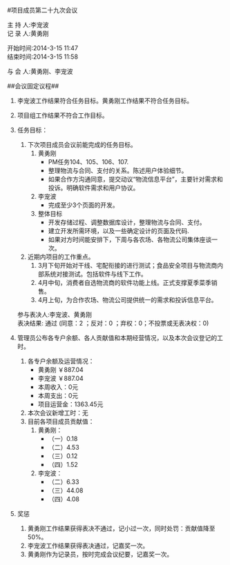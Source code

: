#项目成员第二十九次会议

主 持 人:李宠波    
记 录 人:黄勇刚   

开始时间:2014-3-15 11:47  
结束时间:2014-3-15 11:58  

与 会 人:黄勇刚、李宠波  

##会议固定议程##
1. 李宠波工作结果符合任务目标。黄勇刚工作结果不符合任务目标。
2. 项目组工作结果不符合工作目标。
3. 任务目标：
	1. 下次项目成员会议前能完成的任务目标。
		1. 黄勇刚
			- PM任务104、105、106、107.
			- 整理物流与合同、支付的关系。陈述用户体验细节。
			- 如果合作方沟通同意，提交动议“物流信息平台”，主要针对需求和投诉。明确软件需求和用户协议。
		2. 李宠波
			- 完成至少3个页面的开发。
		3. 整体目标
			- 开发存储过程、调整数据库设计，整理物流与合同、支付。
			- 建立开发所需环境，以及一些确定设计的页面及代码.
			- 如果对方时间能安排下，下周与各农场、各物流公司集体座谈一次。
	2. 近期内项目的工作重点。
		1. 3月下旬开始对干线、宅配衔接的进行测试；食品安全项目与物流商内部系统对接测试。包括软件与线下工作。
		3. 4月中旬，消费者自选物流商的软件功能上线。正式支撑夏季菜季销售。
		4. 4月上旬，为合作农场、物流公司提供统一的需求和投诉信息平台。
		
	参与表决人:李宠波、黄勇刚  
	表决结果: 通过 (同意：2 ；反对：0 ；弃权：0；不投票或无表决权：0)  


5. 管理员公布各专户余额、各人贡献值和本期经营情况，以及本次会议登记的工时。
	1. 各专户余额及运营情况：
		- 黄勇刚 ￥887.04
		- 李宠波 ￥887.04
		- 本周收入：0元
		- 本周支出：0元
		- 项目运营金：1363.45元
	2. 本次会议新增工时：无
	3. 目前各项目成员贡献值：
		1. 黄勇刚：
			- （一）0.18
			- （二）4.53
			- （三）0.12
			- （四）1.52
		2. 李宠波：
			- （二）6.33
			- （三）44.08
			- （四）4.08

6. 奖惩
	1. 黄勇刚工作结果获得表决不通过，记小过一次，同时处罚：贡献值降至50%。
	2. 李宠波工作结果获得表决通过，记嘉奖一次。
	3. 黄勇刚作为记录员，按时完成会议纪要，记嘉奖一次。
 